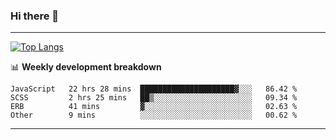 ### Hi there 👋

-------
[![Top Langs](https://github-readme-stats.vercel.app/api/top-langs/?username=ashish-r)](https://github.com/anuraghazra/github-readme-stats)

📊 **Weekly development breakdown**
<!--START_SECTION:waka-->

```text
JavaScript   22 hrs 28 mins  █████████████████████▓░░░   86.42 %
SCSS         2 hrs 25 mins   ██▒░░░░░░░░░░░░░░░░░░░░░░   09.34 %
ERB          41 mins         ▓░░░░░░░░░░░░░░░░░░░░░░░░   02.63 %
Other        9 mins          ░░░░░░░░░░░░░░░░░░░░░░░░░   00.62 %
```

<!--END_SECTION:waka-->
-------

<!--
**ashish-r/ashish-r** is a ✨ _special_ ✨ repository because its `README.md` (this file) appears on your GitHub profile.

Here are some ideas to get you started:

- 🔭 I’m currently working on ...
- 🌱 I’m currently learning ...
- 👯 I’m looking to collaborate on ...
- 🤔 I’m looking for help with ...
- 💬 Ask me about ...
- 📫 How to reach me: ...
- 😄 Pronouns: ...
- ⚡ Fun fact: ...
-->
